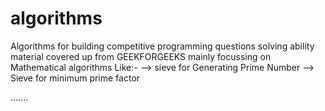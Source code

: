 # algorithms
Algorithms for building competitive programming questions solving ability material covered up from GEEKFORGEEKS 
mainly focussing on Mathematical algorithms Like:-
--> sieve for Generating Prime Number
--> Sieve for minimum prime factor

.......

